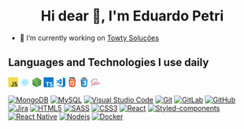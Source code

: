 <h1 align="center">Hi dear 👋, I'm Eduardo Petri</h1>

- 🔭 I’m currently working on [Towty Soluções](https://towty.com.br/)

## Languages and Technologies I use daily

<code><img height="20" src="https://raw.githubusercontent.com/github/explore/80688e429a7d4ef2fca1e82350fe8e3517d3494d/topics/javascript/javascript.png"></code>
<code><img height="20" src="https://raw.githubusercontent.com/github/explore/80688e429a7d4ef2fca1e82350fe8e3517d3494d/topics/react/react.png"></code>
<code><img height="20" src="https://raw.githubusercontent.com/github/explore/80688e429a7d4ef2fca1e82350fe8e3517d3494d/topics/nodejs/nodejs.png"></code>
<code><img height="20" src="https://raw.githubusercontent.com/github/explore/80688e429a7d4ef2fca1e82350fe8e3517d3494d/topics/typescript/typescript.png"></code>
<code><img height="20" src="https://raw.githubusercontent.com/github/explore/80688e429a7d4ef2fca1e82350fe8e3517d3494d/topics/visual-studio-code/visual-studio-code.png"></code>
<code><img height="20" src="https://raw.githubusercontent.com/github/explore/80688e429a7d4ef2fca1e82350fe8e3517d3494d/topics/html/html.png"></code>
<code><img height="20" src="https://raw.githubusercontent.com/github/explore/80688e429a7d4ef2fca1e82350fe8e3517d3494d/topics/css/css.png"></code>
<code><img height="20" src="https://raw.githubusercontent.com/github/explore/80688e429a7d4ef2fca1e82350fe8e3517d3494d/topics/sass/sass.png"></code>


[![MongoDB](https://img.shields.io/badge/-MongoDB-black?style=flat-square&logo=mongodb&link=https://github.com/eduardopetri/)](https://github.com/eduardopetri/)
[![MySQL](https://img.shields.io/badge/-MySQL-a0c4db?style=flat-square&logo=mysql&link=https://github.com/eduardopetri/)](https://github.com/eduardopetri)
[![Visual Studio Code](https://img.shields.io/badge/-Visual%20Studio%20Code-007ACC?style=flat-square&logo=VisualStudioCode&link=https://github.com/eduardopetri/)](https://github.com/eduardopetri/)
[![Git](https://img.shields.io/badge/-Git-black?style=flat-square&logo=git&link=https://github.com/eduardopetri/)](https://github.com/eduardopetri/)
[![GitLab](https://img.shields.io/badge/-GitLab-FCA121?style=flat-square&logo=gitlab&link=https://github.com/eduardopetri/)](https://github.com/eduardopetri/)
[![GitHub](https://img.shields.io/badge/-GitHub-181717?style=flat-square&logo=github&link=https://github.com/eduardopetri/)](https://github.com/eduardopetri/)
[![Jira](https://img.shields.io/badge/-Jira-0052CC?style=flat-square&logo=Jira&link=https://github.com/eduardopetri/)](https://github.com/eduardopetri/)
[![HTML5](https://img.shields.io/badge/-HTML5-E34F26?style=flat-square&logo=html5&logoColor=white&link=https://github.com/eduardopetri/)](https://github.com/eduardopetri/)
[![SASS](https://img.shields.io/badge/-SASS-ed9ac2?style=flat-square&logo=sass)](https://github.com/eduardopetri/)
[![CSS3](https://img.shields.io/badge/-CSS3-1572B6?style=flat-square&logo=css3&link=https://github.com/eduardopetri/)](https://github.com/eduardopetri/)
[![React](https://img.shields.io/badge/-React-black?style=flat-square&logo=react&link=https://github.com/eduardopetri/)](https://github.com/eduardopetri/)
[![Styled-components](https://img.shields.io/badge/-Styled%20Components-pink?style=flat-square&logo=styled-components)](https://github.com/eduardopetri/)
[![React Native](https://img.shields.io/badge/-ReactNative-black?style=flat-square&logo=react)](https://github.com/eduardopetri/)
[![Nodejs](https://img.shields.io/badge/-Nodejs-black?style=flat-square&logo=Node.js&link=https://github.com/eduardopetri/)](https://github.com/eduardopetri/)
[![Docker](https://img.shields.io/badge/-Docker-black?style=flat-square&logo=docker&link=https://github.com/eduardopetri/)](https://github.com/eduardopetri/)
